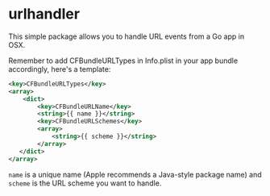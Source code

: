 # urlhandler

This simple package allows you to handle URL events from a Go app in OSX.

Remember to add CFBundleURLTypes in Info.plist in your app bundle accordingly, here's a template:
```xml
<key>CFBundleURLTypes</key>
<array>
    <dict>
        <key>CFBundleURLName</key>
        <string>{{ name }}</string>
        <key>CFBundleURLSchemes</key>
        <array>
            <string>{{ scheme }}</string>
        </array>
   </dict>
</array>
```

`name` is a unique name (Apple recommends a Java-style package name) and `scheme` is the URL scheme you want to handle.
